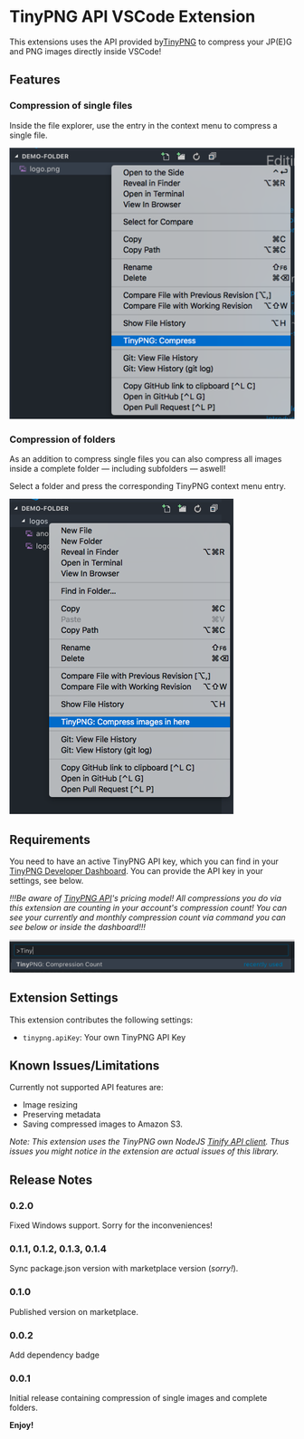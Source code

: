 # TinyPNG API VSCode Extension

This extensions uses the API provided by[TinyPNG](https://tinypng.com/developers) to compress your JP(E)G and PNG images directly inside VSCode!

## Features

### Compression of single files

Inside the file explorer, use the entry in the context menu to compress a single file.

![Context menu for single file compression](images/compress-single-file.png)

### Compression of folders

As an addition to compress single files you can also compress all images inside a complete folder — including subfolders — aswell!

Select a folder and press the corresponding TinyPNG context menu entry.

![Context menu for a complete folder](images/compress-folder.png)

## Requirements

You need to have an active TinyPNG API key, which you can find in your [TinyPNG Developer Dashboard](https://tinypng.com/dashboard/developers). You can provide the API key in your settings, see below.

_!!!Be aware of [TinyPNG API](https://tinypng.com/developers)'s pricing model! All compressions you do via this extension are counting in your account's compression count! You can see your currently and monthly compression count via command you can see below or inside the dashboard!!!_

![Compression Count command](images/compression-count.png)

## Extension Settings

This extension contributes the following settings:

-   `tinypng.apiKey`: Your own TinyPNG API Key

## Known Issues/Limitations

Currently not supported API features are:

-   Image resizing
-   Preserving metadata
-   Saving compressed images to Amazon S3.

_Note: This extension uses the TinyPNG own NodeJS [Tinify API client](https://github.com/tinify/tinify-nodejs). Thus issues you might notice in the extension are actual issues of this library._

## Release Notes

### 0.2.0

Fixed Windows support. Sorry for the inconveniences!

### 0.1.1, 0.1.2, 0.1.3, 0.1.4

Sync package.json version with marketplace version (_sorry!_).

### 0.1.0

Published version on marketplace.

### 0.0.2

Add dependency badge

### 0.0.1

Initial release containing compression of single images and complete folders.

**Enjoy!**
